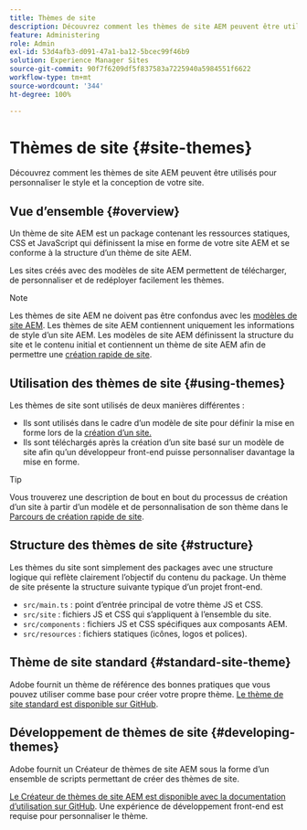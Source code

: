 ```yaml
---
title: Thèmes de site
description: Découvrez comment les thèmes de site AEM peuvent être utilisés pour personnaliser le style et la conception de votre site.
feature: Administering
role: Admin
exl-id: 53d4afb3-d091-47a1-ba12-5bcec99f46b9
solution: Experience Manager Sites
source-git-commit: 90f7f6209df5f837583a7225940a5984551f6622
workflow-type: tm+mt
source-wordcount: '344'
ht-degree: 100%

---
```


# Thèmes de site {#site-themes}

Découvrez comment les thèmes de site AEM peuvent être utilisés pour personnaliser le style et la conception de votre site.

## Vue d’ensemble {#overview}

Un thème de site AEM est un package contenant les ressources statiques, CSS et JavaScript qui définissent la mise en forme de votre site AEM et se conforme à la structure d’un thème de site AEM.

Les sites créés avec des modèles de site AEM permettent de télécharger, de personnaliser et de redéployer facilement les thèmes.

>[!NOTE]
>
>Les thèmes de site AEM ne doivent pas être confondus avec les [modèles de site AEM](site-templates.md). Les thèmes de site AEM contiennent uniquement les informations de style d’un site AEM. Les modèles de site AEM définissent la structure du site et le contenu initial et contiennent un thème de site AEM afin de permettre une [création rapide de site](create-site.md).

## Utilisation des thèmes de site {#using-themes}

Les thèmes de site sont utilisés de deux manières différentes :

* Ils sont utilisés dans le cadre d’un modèle de site pour définir la mise en forme lors de la [création d’un site.](create-site.md)
* Ils sont téléchargés après la création d’un site basé sur un modèle de site afin qu’un développeur front-end puisse personnaliser davantage la mise en forme.

>[!TIP]
>
>Vous trouverez une description de bout en bout du processus de création d’un site à partir d’un modèle et de personnalisation de son thème dans le [Parcours de création rapide de site](/help/journey-sites/quick-site/overview.md).

## Structure des thèmes de site {#structure}

Les thèmes du site sont simplement des packages avec une structure logique qui reflète clairement l’objectif du contenu du package. Un thème de site présente la structure suivante typique d’un projet front-end.

* `src/main.ts` : point d’entrée principal de votre thème JS et CSS.
* `src/site` : fichiers JS et CSS qui s’appliquent à l’ensemble du site.
* `src/components` : fichiers JS et CSS spécifiques aux composants AEM.
* `src/resources` : fichiers statiques (icônes, logos et polices).

## Thème de site standard {#standard-site-theme}

Adobe fournit un thème de référence des bonnes pratiques que vous pouvez utiliser comme base pour créer votre propre thème. [Le thème de site standard est disponible sur GitHub](https://github.com/adobe/aem-site-template-standard/tree/main/theme).

## Développement de thèmes de site {#developing-themes}

Adobe fournit un Créateur de thèmes de site AEM sous la forme d’un ensemble de scripts permettant de créer des thèmes de site.

[Le Créateur de thèmes de site AEM est disponible avec la documentation d’utilisation sur GitHub](https://github.com/adobe/aem-site-theme-builder). Une expérience de développement front-end est requise pour personnaliser le thème.
